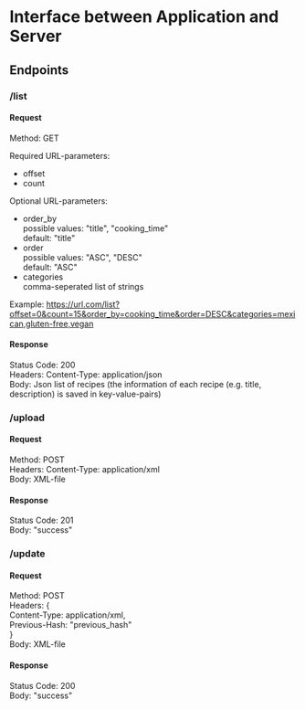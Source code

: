 # Interface between Application and Server
## Endpoints
### /list
#### Request  
Method: GET  

Required URL-parameters:  
- offset
- count

Optional URL-parameters:
- order_by  
    possible values: "title", "cooking_time"  
    default: "title" 
- order  
      possible values: "ASC", "DESC"   
      default: "ASC"
- categories  
     comma-seperated list of strings

Example:
https://url.com/list?offset=0&count=15&order_by=cooking_time&order=DESC&categories=mexican,gluten-free,vegan


#### Response
Status Code: 200  
Headers: Content-Type: application/json  
Body: Json list of recipes (the information of each recipe (e.g. title, description) is saved in key-value-pairs)  

### /upload
#### Request  
Method: POST  
Headers: Content-Type: application/xml  
Body: XML-file  

#### Response
Status Code: 201  
Body: "success"

### /update
#### Request  
Method: POST  
Headers: {  
Content-Type: application/xml,   
Previous-Hash: "previous_hash"  
}  
Body: XML-file

#### Response
Status Code: 200  
Body: "success"
